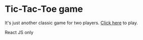 # Tic-Tac-Toe game

It's just another classic game for two players. [Click here](https://big-duke.github.io/tic-tac-toe/) to play.

React JS only
